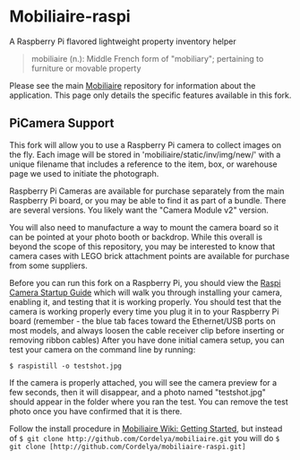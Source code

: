 # Mobiliaire-raspi
A Raspberry Pi flavored lightweight property inventory helper

> mobiliaire (n.): Middle French form of "mobiliary"; pertaining to furniture or movable property

Please see the main [Mobiliaire](https://github.com/Cordelya/mobiliaire) repository for information about the application. This page only details the specific features available in this fork.

## PiCamera Support

This fork will allow you to use a Raspberry Pi camera to collect images on the fly. Each image will be stored in 'mobiliaire/static/inv/img/new/' with a unique filename that includes a reference to the item, box, or warehouse page we used to initiate the photograph.

Raspberry Pi Cameras are available for purchase separately from the main Raspberry Pi board, or you may be able to find it as part of a bundle. There are several versions. You likely want the "Camera Module v2" version.

You will also need to manufacture a way to mount the camera board so it can be pointed at your photo booth or backdrop. While this overall is beyond the scope of this repository, you may be interested to know that camera cases with LEGO brick attachment points are available for purchase from some suppliers.

Before you can run this fork on a Raspberry Pi, you should view the [Raspi Camera Startup Guide](https://projects.raspberrypi.org/en/projects/getting-started-with-picamera) which will walk you through installing your camera, enabling it, and testing that it is working properly. You should test that the camera is working properly every time you plug it in to your Raspberry Pi board (remember - the blue tab faces toward the Ethernet/USB ports on most models, and always loosen the cable receiver clip before inserting or removing ribbon cables)
After you have done initial camera setup, you can test your camera on the command line by running:
````
$ raspistill -o testshot.jpg
````
If the camera is properly attached, you will see the camera preview for a few seconds, then it will disappear, and a photo named "testshot.jpg" should appear in the folder where you ran the test. You can remove the test photo once you have confirmed that it is there. 

Follow the install procedure in [Mobiliaire Wiki: Getting Started](https://github.com/Cordelya/mobiliaire/wiki/getStarted), but instead of `$ git clone http://github.com/Cordelya/mobiliaire.git` you will do `$ git clone [http://github.com/Cordelya/mobiliaire-raspi.git]`

